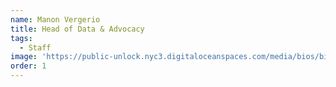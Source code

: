 ```yaml
---
name: Manon Vergerio
title: Head of Data & Advocacy
tags:
  - Staff
image: 'https://public-unlock.nyc3.digitaloceanspaces.com/media/bios/bio-Manon.png'
order: 1
---
```


